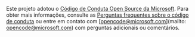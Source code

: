 Este projeto adotou o [Código de Conduta Open Source da Microsoft](https://opensource.microsoft.com/codeofconduct/). Para obter mais informações, consulte as [Perguntas frequentes sobre o código de conduta](https://opensource.microsoft.com/codeofconduct/faq/) ou entre em contato com [opencode@microsoft.com](mailto: opencode@microsoft.com) com perguntas adicionais ou comentários.
